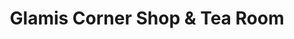 ---
title: "Glamis Corner Shop & Tea Room"
url: /glamis/glamis-corner-shop-and-tea-room/
shop: convenience
---